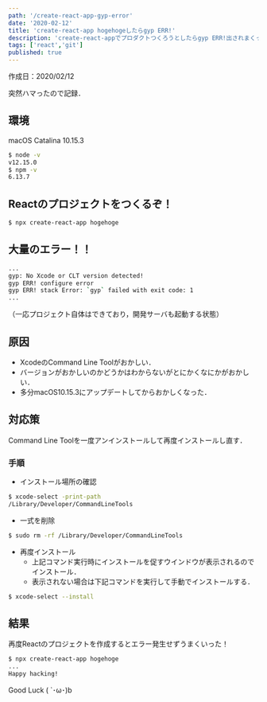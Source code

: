 ```yaml
---
path: '/create-react-app-gyp-error'
date: '2020-02-12'
title: 'create-react-app hogehogeしたらgyp ERR!'
description: 'create-react-appでプロダクトつくろうとしたらgyp ERR!出されまくって怒られた．Xcodeのcommand line toolがおかしかったようなので直した．'
tags: ['react','git']
published: true
---
```



作成日：2020/02/12

突然ハマったので記録．

## 環境

macOS Catalina 10.15.3

```bash
$ node -v
v12.15.0
$ npm -v
6.13.7
```

## Reactのプロジェクトをつくるぞ！

```bash
$ npx create-react-app hogehoge
```

## 大量のエラー！！

```bash
...
gyp: No Xcode or CLT version detected!
gyp ERR! configure error
gyp ERR! stack Error: `gyp` failed with exit code: 1
...
```

（一応プロジェクト自体はできており，開発サーバも起動する状態）

## 原因

- XcodeのCommand Line Toolがおかしい．
- バージョンがおかしいのかどうかはわからないがとにかくなにかがおかしい．
- 多分macOS10.15.3にアップデートしてからおかしくなった．

## 対応策

Command Line Toolを一度アンインストールして再度インストールし直す．

### 手順

- インストール場所の確認
```bash
$ xcode-select -print-path
/Library/Developer/CommandLineTools
```

- 一式を削除
```bash
$ sudo rm -rf /Library/Developer/CommandLineTools
```

- 再度インストール
  - 上記コマンド実行時にインストールを促すウインドウが表示されるのでインストール．
  - 表示されない場合は下記コマンドを実行して手動でインストールする．
```bash
$ xcode-select --install
```

## 結果
再度Reactのプロジェクトを作成するとエラー発生せずうまくいった！

```bash
$ npx create-react-app hogehoge
...
Happy hacking!
```

Good Luck ( `･ω･)b



